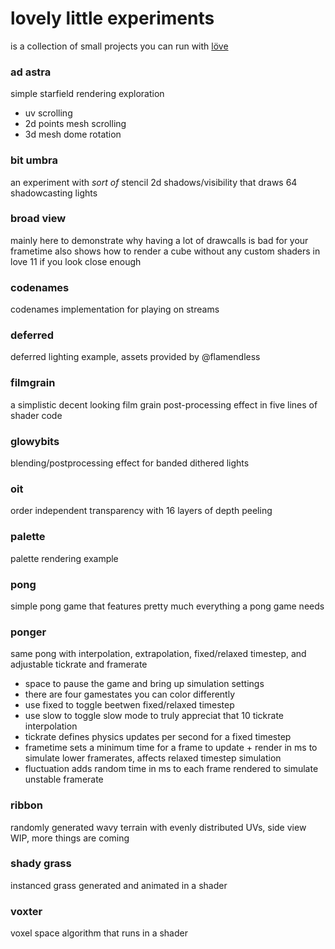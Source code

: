 # lovely little experiments
 is a collection of small projects you can run with [löve](https://love2d.org/)

### ad astra
 simple starfield rendering exploration
 - uv scrolling
 - 2d points mesh scrolling
 - 3d mesh dome rotation
 
### bit umbra
 an experiment with *sort of* stencil 2d shadows/visibility that draws 64 shadowcasting lights

### broad view
 mainly here to demonstrate why having a lot of drawcalls is bad for your frametime
 also shows how to render a cube without any custom shaders in love 11 if you look close enough

### codenames
 codenames implementation for playing on streams

### deferred
 deferred lighting example, assets provided by @flamendless

### filmgrain
 a simplistic decent looking film grain post-processing effect in five lines of shader code

### glowybits
 blending/postprocessing effect for banded dithered lights
 
### oit
 order independent transparency with 16 layers of depth peeling

### palette
 palette rendering example

### pong
 simple pong game that features pretty much everything a pong game needs

### ponger
 same pong with interpolation, extrapolation, fixed/relaxed timestep, and adjustable tickrate and framerate
 - space to pause the game and bring up simulation settings
 - there are four gamestates you can color differently
 - use fixed to toggle beetwen fixed/relaxed timestep
 - use slow to toggle slow mode to truly appreciat that 10 tickrate interpolation
 - tickrate defines physics updates per second for a fixed timestep
 - frametime sets a minimum time for a frame to update + render in ms to simulate lower framerates, affects relaxed timestep simulation
 - fluctuation adds random time in ms to each frame rendered to simulate unstable framerate

### ribbon
 randomly generated wavy terrain with evenly distributed UVs, side view
 WIP, more things are coming

### shady grass
 instanced grass generated and animated in a shader

### voxter
 voxel space algorithm that runs in a shader
